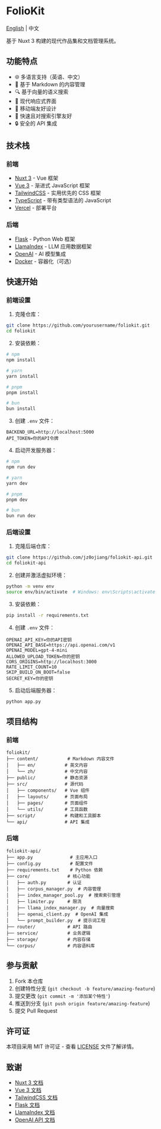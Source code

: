# FolioKit

[English](./README.md) | 中文

基于 Nuxt 3 构建的现代作品集和文档管理系统。

## 功能特点

- 🌐 多语言支持（英语、中文）
- 📝 基于 Markdown 的内容管理
- 🔍 基于向量的语义搜索
- 🎨 现代响应式界面
- 📱 移动端友好设计
- 🚀 快速且对搜索引擎友好
- 🔒 安全的 API 集成

## 技术栈

### 前端
- [Nuxt 3](https://nuxt.com/) - Vue 框架
- [Vue 3](https://vuejs.org/) - 渐进式 JavaScript 框架
- [TailwindCSS](https://tailwindcss.com/) - 实用优先的 CSS 框架
- [TypeScript](https://www.typescriptlang.org/) - 带有类型语法的 JavaScript
- [Vercel](https://vercel.com/) - 部署平台

### 后端
- [Flask](https://flask.palletsprojects.com/) - Python Web 框架
- [LlamaIndex](https://www.llamaindex.ai/) - LLM 应用数据框架
- [OpenAI](https://openai.com/) - AI 模型集成
- [Docker](https://www.docker.com/) - 容器化（可选）

## 快速开始

### 前端设置

1. 克隆仓库：
```bash
git clone https://github.com/yourusername/foliokit.git
cd foliokit
```

2. 安装依赖：
```bash
# npm
npm install

# yarn
yarn install

# pnpm
pnpm install

# bun
bun install
```

3. 创建 `.env` 文件：
```env
BACKEND_URL=http://localhost:5000
API_TOKEN=你的API令牌
```

4. 启动开发服务器：
```bash
# npm
npm run dev

# yarn
yarn dev

# pnpm
pnpm dev

# bun
bun run dev
```

### 后端设置

1. 克隆后端仓库：
```bash
git clone https://github.com/jz0ojiang/foliokit-api.git
cd foliokit-api
```

2. 创建并激活虚拟环境：
```bash
python -m venv env
source env/bin/activate  # Windows: env\Scripts\activate
```

3. 安装依赖：
```bash
pip install -r requirements.txt
```

4. 创建 `.env` 文件：
```env
OPENAI_API_KEY=你的API密钥
OPENAI_API_BASE=https://api.openai.com/v1
OPENAI_MODEL=gpt-4-mini
ALLOWED_UPLOAD_TOKEN=你的密钥
CORS_ORIGINS=http://localhost:3000
RATE_LIMIT_COUNT=10
SKIP_BUILD_ON_BOOT=false
SECRET_KEY=你的密钥
```

5. 启动后端服务器：
```bash
python app.py
```

## 项目结构

### 前端
```
foliokit/
├── content/           # Markdown 内容文件
│   ├── en/           # 英文内容
│   └── zh/           # 中文内容
├── public/           # 静态资源
├── src/              # 源代码
│   ├── components/   # Vue 组件
│   ├── layouts/      # 页面布局
│   ├── pages/        # 页面组件
│   └── utils/        # 工具函数
├── script/           # 构建和工具脚本
└── api/              # API 集成
```

### 后端
```
foliokit-api/
├── app.py              # 主应用入口
├── config.py           # 配置文件
├── requirements.txt    # Python 依赖
├── core/              # 核心功能
│   ├── auth.py        # 认证
│   ├── corpus_manager.py  # 内容管理
│   ├── index_manager_pool.py  # 搜索索引管理
│   ├── limiter.py     # 限流
│   ├── llama_index_manager.py  # 向量搜索
│   ├── openai_client.py  # OpenAI 集成
│   └── prompt_builder.py  # 提示词工程
├── router/            # API 路由
├── service/           # 业务逻辑
├── storage/           # 内容存储
└── corpus/            # 内容语料库
```

## 参与贡献

1. Fork 本仓库
2. 创建特性分支 (`git checkout -b feature/amazing-feature`)
3. 提交更改 (`git commit -m '添加某个特性'`)
4. 推送到分支 (`git push origin feature/amazing-feature`)
5. 提交 Pull Request

## 许可证

本项目采用 MIT 许可证 - 查看 [LICENSE](LICENSE) 文件了解详情。

## 致谢

- [Nuxt 3 文档](https://nuxt.com/docs)
- [Vue 3 文档](https://vuejs.org/guide/introduction.html)
- [TailwindCSS 文档](https://tailwindcss.com/docs)
- [Flask 文档](https://flask.palletsprojects.com/)
- [LlamaIndex 文档](https://docs.llamaindex.ai/)
- [OpenAI API 文档](https://platform.openai.com/docs/api-reference) 